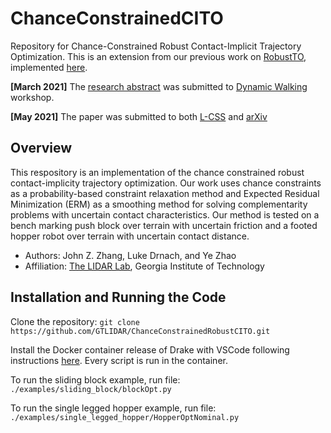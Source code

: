 # ChanceConstrainedCITO
Repository for Chance-Constrained Robust Contact-Implicit Trajectory Optimization.
This is an extension from our previous work on [RobustTO](http://lab-idar.gatech.edu/wp-content/uploads/Publications/robust-traj-opt-2021.pdf), implemented [here](https://github.com/GTLIDAR/RobustContactERM).

**[March 2021]** The [research abstract](http://lab-idar.gatech.edu/wp-content/uploads/Publications/DW2021_Chance_Constraint.pdf) was submitted to [Dynamic Walking](https://www.dynamicwalking2021.org/) workshop. 

**[May 2021]** The paper was submitted to both [L-CSS](http://ieee-cssletters.dei.unipd.it/index.php) and [arXiv]()

## Overview
This respository is an implementation of the chance constrained robust contact-implicity trajectory optimization. Our work uses chance constraints as a probability-based constraint relaxation method and Expected Residual Minimization (ERM) as a smoothing method for solving complementarity problems with uncertain contact characteristics. Our method is tested on a bench marking push block over terrain with uncertain friction and a footed hopper robot over terrain with uncertain contact distance. 

* Authors: John Z. Zhang, Luke Drnach, and Ye Zhao
* Affiliation: [The LIDAR Lab](http://lab-idar.gatech.edu/), Georgia Institute of Technology

## Installation and Running the Code
Clone the repository: `git clone https://github.com/GTLIDAR/ChanceConstrainedRobustCITO.git`

Install the Docker container release of Drake with VSCode following instructions [here](https://drake.mit.edu/docker.html). Every script is run in the container. 

To run the sliding block example, run file: `./examples/sliding_block/blockOpt.py`

To run the single legged hopper example, run file: `./examples/single_legged_hopper/HopperOptNominal.py`

